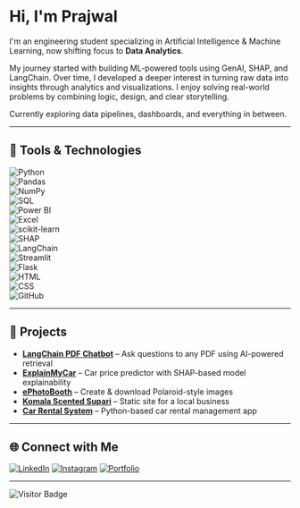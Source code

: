 # Hi, I'm Prajwal

I'm an engineering student specializing in Artificial Intelligence & Machine Learning, now shifting focus to **Data Analytics**.

My journey started with building ML-powered tools using GenAI, SHAP, and LangChain. Over time, I developed a deeper interest in turning raw data into insights through analytics and visualizations. I enjoy solving real-world problems by combining logic, design, and clear storytelling.

Currently exploring data pipelines, dashboards, and everything in between.

---

## 🧰 Tools & Technologies  
![Python](https://img.shields.io/badge/Python-3776AB?style=for-the-badge&logo=python&logoColor=white)  
![Pandas](https://img.shields.io/badge/Pandas-150458?style=for-the-badge&logo=pandas&logoColor=white)  
![NumPy](https://img.shields.io/badge/NumPy-013243?style=for-the-badge&logo=numpy&logoColor=white)  
![SQL](https://img.shields.io/badge/SQL-4479A1?style=for-the-badge&logo=postgresql&logoColor=white)  
![Power BI](https://img.shields.io/badge/Power%20BI-F2C811?style=for-the-badge&logo=powerbi&logoColor=black)  
![Excel](https://img.shields.io/badge/Excel-217346?style=for-the-badge&logo=microsoft-excel&logoColor=white)  
![scikit-learn](https://img.shields.io/badge/scikit--learn-F7931E?style=for-the-badge&logo=scikit-learn&logoColor=white)  
![SHAP](https://img.shields.io/badge/SHAP-%237D3C98?style=for-the-badge)  
![LangChain](https://img.shields.io/badge/LangChain-000000?style=for-the-badge&logo=langchain&logoColor=white)  
![Streamlit](https://img.shields.io/badge/Streamlit-FF4B4B?style=for-the-badge&logo=streamlit&logoColor=white)  
![Flask](https://img.shields.io/badge/Flask-000000?style=for-the-badge&logo=flask&logoColor=white)  
![HTML](https://img.shields.io/badge/HTML5-E34F26?style=for-the-badge&logo=html5&logoColor=white)  
![CSS](https://img.shields.io/badge/CSS3-1572B6?style=for-the-badge&logo=css3&logoColor=white)  
![GitHub](https://img.shields.io/badge/GitHub-181717?style=for-the-badge&logo=github)

---

## 📌 Projects

- **[LangChain PDF Chatbot](https://github.com/prajwalhp15/langchain-pdf-chatbot)** – Ask questions to any PDF using AI-powered retrieval  
- **[ExplainMyCar](https://github.com/prajwalhp15/explainmycar)** – Car price predictor with SHAP-based model explainability  
- **[ePhotoBooth](https://github.com/prajwalhp15/ephotobooth)** – Create & download Polaroid-style images  
- **[Komala Scented Supari](https://github.com/prajwalhp15/Komala-Scented-Supari)** – Static site for a local business  
- **[Car Rental System](https://github.com/prajwalhp15/Car-Rental-System)** – Python-based car rental management app

---

## 🌐 Connect with Me

[![LinkedIn](https://img.shields.io/badge/LinkedIn-0A66C2?style=for-the-badge&logo=linkedin&logoColor=white)](https://linkedin.com/in/prajwalhp15)
[![Instagram](https://img.shields.io/badge/Instagram-E4405F?style=for-the-badge&logo=instagram&logoColor=white)](https://www.instagram.com/prajwal_h_p?utm_source=ig_web_button_share_sheet&igsh=ZDNlZDc0MzIxNw==)
[![Portfolio](https://img.shields.io/badge/Portfolio-000000?style=for-the-badge&logo=githubpages&logoColor=white)](https://prajwalhp15.github.io/prajwalhp.github.io)

---

![Visitor Badge](https://komarev.com/ghpvc/?username=prajwalhp15&style=flat-square&color=blue)
